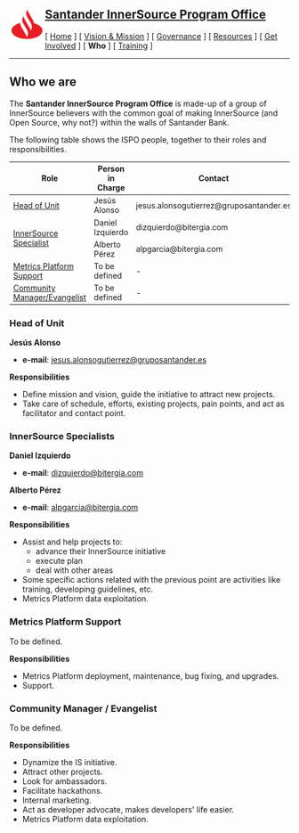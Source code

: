 <h2>
 <a href="/README.md">
   <img alt="Santander" src="/assets/img/santander.png" align="left" width="64" height="64" />
   Santander InnerSource Program Office
 </a>
</h2>

[ [Home](/README.md) ] [ [Vision & Mission](/doc/vision-and-mission.md) ] [ [Governance](/doc/governance.md) ] [ [Resources](/doc/resources.md) ] [ [Get Involved](/doc/get-involved.md) ] [ **Who** ] [ [Training](/doc/training.md) ]

---

## Who we are

The **Santander InnerSource Program Office** is made-up of a group of InnerSource believers with the common goal of making InnerSource (and Open Source, why not?) within the walls of Santander Bank.

The following table shows the ISPO people, together to their roles and responsibilities.

<table>
    <thead>
        <tr>
            <th>Role</th>
            <th>Person in Charge</th>
            <th>Contact</th>
        </tr>
    </thead>
    <tbody>
        <tr>
            <td rowspan=1><a href="#head-of-unit">Head of Unit</a></td>
            <td rowspan=1>Jesús Alonso</td>
            <td>jesus.alonsogutierrez@gruposantander.es</td>
        </tr>
        <tr>
            <td rowspan=2><a href="#innerSource-specialists">InnerSource Specialist</a></td>
            <td>Daniel Izquierdo</td>
            <td>dizquierdo@bitergia.com</td>
        </tr>
        <tr>
            <td>Alberto Pérez</td>
            <td>alpgarcia@bitergia.com</td>
        </tr>
        <tr />
        <tr>
            <td><a href="#metrics-platform-support">Metrics Platform Support</a></td>
            <td>To be defined</td>
            <td>-</td>
        </tr>
        <tr>
            <td><a href="#community-manager--evangelist">Community Manager/Evangelist</td>
            <td>To be defined</td>
            <td>-</td>
        </tr>
    </tbody>
</table>

### Head of Unit

**Jesús Alonso**
- **e-mail**: jesus.alonsogutierrez@gruposantander.es

**Responsibilities**
* Define mission and vision, guide the initiative to attract new projects.
* Take care of schedule, efforts, existing projects, pain points, and act as facilitator and contact point.

### InnerSource Specialists

**Daniel Izquierdo**
- **e-mail**: dizquierdo@bitergia.com

**Alberto Pérez**
- **e-mail**: alpgarcia@bitergia.com

**Responsibilities**
* Assist and help projects to:
  - advance their InnerSource initiative
  - execute plan
  - deal with other areas
* Some specific actions related with the previous point are activities like training, developing guidelines, etc.
* Metrics Platform data exploitation.

### Metrics Platform Support

To be defined.

**Responsibilities**
* Metrics Platform deployment, maintenance, bug fixing, and upgrades.
* Support.

### Community Manager / Evangelist

To be defined.

**Responsibilities**
* Dynamize the IS initiative.
* Attract other projects.
* Look for ambassadors.
* Facilitate hackathons.
* Internal marketing.
* Act as developer advocate, makes developers' life easier.
* Metrics Platform data exploitation.
